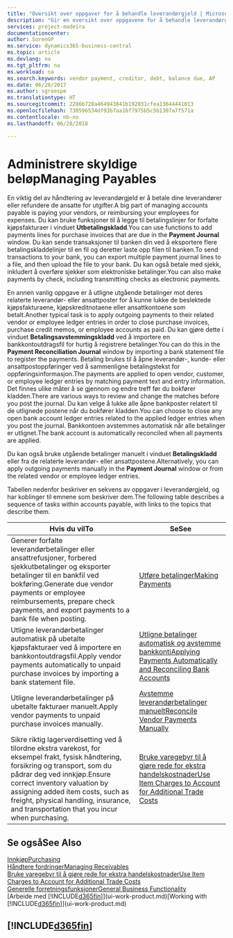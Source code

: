 ```yaml
---
title: "Oversikt over oppgaver for å behandle leverandørgjeld | Microsoft-dokumentasjon"
description: "Gir en oversikt over oppgavene for å behandle leverandørgjeld, for eksempel betale kreditorer eller utligne utgående betalinger mot poster for å lukke fakturaer eller kreditnotaer."
services: project-madeira
documentationcenter: 
author: SorenGP
ms.service: dynamics365-business-central
ms.topic: article
ms.devlang: na
ms.tgt_pltfrm: na
ms.workload: na
ms.search.keywords: vendor payment, creditor, debt, balance due, AP
ms.date: 06/28/2017
ms.author: sgroespe
ms.translationtype: HT
ms.sourcegitcommit: 2286b728a464943841b192031cfea13644441013
ms.openlocfilehash: 730596534df93b7aa16f7975b5c5b1307a7f571a
ms.contentlocale: nb-no
ms.lasthandoff: 06/28/2018

---
```

# <a name="managing-payables"></a><span data-ttu-id="4fdf2-103">Administrere skyldige beløp</span><span class="sxs-lookup"><span data-stu-id="4fdf2-103">Managing Payables</span></span>
<span data-ttu-id="4fdf2-104">En viktig del av håndtering av leverandørgjeld er å betale dine leverandører eller refundere de ansatte for utgifter.</span><span class="sxs-lookup"><span data-stu-id="4fdf2-104">A big part of managing accounts payable is paying your vendors, or reimbursing your employees for expenses.</span></span> <span data-ttu-id="4fdf2-105">Du kan bruke funksjoner til å legge til betalingslinjer for forfalte kjøpsfakturaer i vinduet **Utbetalingskladd**.</span><span class="sxs-lookup"><span data-stu-id="4fdf2-105">You can use functions to add payments lines for purchase invoices that are due in the **Payment Journal** window.</span></span> <span data-ttu-id="4fdf2-106">Du kan sende transaksjoner til banken din ved å eksportere flere betalingskladdelinjer til en fil og deretter laste opp filen til banken.</span><span class="sxs-lookup"><span data-stu-id="4fdf2-106">To send transactions to your bank, you can export multiple payment journal lines to a file, and then upload the file to your bank.</span></span> <span data-ttu-id="4fdf2-107">Du kan også betale med sjekk, inkludert å overføre sjekker som elektroniske betalinger.</span><span class="sxs-lookup"><span data-stu-id="4fdf2-107">You can also make payments by check, including transmitting checks as electronic payments.</span></span>

<span data-ttu-id="4fdf2-108">En annen vanlig oppgave er å utligne utgående betalinger mot deres relaterte leverandør- eller ansattposter for å kunne lukke de beslektede kjøpsfakturaene, kjøpskreditnotaene eller ansattkontoene som betalt.</span><span class="sxs-lookup"><span data-stu-id="4fdf2-108">Another typical task is to apply outgoing payments to their related vendor or employee ledger entries in order to close purchase invoices, purchase credit memos, or employee accounts as paid.</span></span> <span data-ttu-id="4fdf2-109">Du kan gjøre dette i vinduet **Betalingsavstemmingskladd** ved å importere en bankkontoutdragsfil for hurtig å registrere betalinger.</span><span class="sxs-lookup"><span data-stu-id="4fdf2-109">You can do this in the **Payment Reconciliation Journal** window by importing a bank statement file to register the payments.</span></span> <span data-ttu-id="4fdf2-110">Betaling brukes til å åpne leverandør-, kunde- eller ansattpostoppføringer ved å sammenligne betalingstekst for oppføringsinformasjon.</span><span class="sxs-lookup"><span data-stu-id="4fdf2-110">The payments are applied to open vendor, customer, or employee ledger entries by matching payment text and entry information.</span></span> <span data-ttu-id="4fdf2-111">Det finnes ulike måter å se gjennom og endre treff før du bokfører kladden.</span><span class="sxs-lookup"><span data-stu-id="4fdf2-111">There are various ways to review and change the matches before you post the journal.</span></span> <span data-ttu-id="4fdf2-112">Du kan velge å lukke alle åpne bankposter relatert til de utlignede postene når du bokfører kladden.</span><span class="sxs-lookup"><span data-stu-id="4fdf2-112">You can choose to close any open bank account ledger entries related to the applied ledger entries when you post the journal.</span></span> <span data-ttu-id="4fdf2-113">Bankkontoen avstemmes automatisk når alle betalinger er utlignet.</span><span class="sxs-lookup"><span data-stu-id="4fdf2-113">The bank account is automatically reconciled when all payments are applied.</span></span>

<span data-ttu-id="4fdf2-114">Du kan også bruke utgående betalinger manuelt i vinduet **Betalingskladd** eller fra de relaterte leverandør- eller ansattpostene.</span><span class="sxs-lookup"><span data-stu-id="4fdf2-114">Alternatively, you can apply outgoing payments manually in the **Payment Journal** window or from the related vendor or employee ledger entries.</span></span>

<span data-ttu-id="4fdf2-115">Tabellen nedenfor beskriver en sekvens av oppgaver i leverandørgjeld, og har koblinger til emnene som beskriver dem.</span><span class="sxs-lookup"><span data-stu-id="4fdf2-115">The following table describes a sequence of tasks within accounts payable, with links to the topics that describe them.</span></span>

| <span data-ttu-id="4fdf2-116">Hvis du vil</span><span class="sxs-lookup"><span data-stu-id="4fdf2-116">To</span></span> | <span data-ttu-id="4fdf2-117">Se</span><span class="sxs-lookup"><span data-stu-id="4fdf2-117">See</span></span> |
| --- | --- |
| <span data-ttu-id="4fdf2-118">Generer forfalte leverandørbetalinger eller ansattrefusjoner, forbered sjekkutbetalinger og eksporter betalinger til en bankfil ved bokføring.</span><span class="sxs-lookup"><span data-stu-id="4fdf2-118">Generate due vendor payments or employee reimbursements, prepare check payments, and export payments to a bank file when posting.</span></span> |[<span data-ttu-id="4fdf2-119">Utføre betalinger</span><span class="sxs-lookup"><span data-stu-id="4fdf2-119">Making Payments</span></span>](payables-make-payments.md) |
| <span data-ttu-id="4fdf2-120">Utligne leverandørbetalinger automatisk på ubetalte kjøpsfakturaer ved å importere en bankkontoutdragsfil.</span><span class="sxs-lookup"><span data-stu-id="4fdf2-120">Apply vendor payments automatically to unpaid purchase invoices by importing a bank statement file.</span></span> |[<span data-ttu-id="4fdf2-121">Utligne betalinger automatisk og avstemme bankkonti</span><span class="sxs-lookup"><span data-stu-id="4fdf2-121">Applying Payments Automatically and Reconciling Bank Accounts</span></span>](receivables-apply-payments-auto-reconcile-bank-accounts.md) |
| <span data-ttu-id="4fdf2-122">Utligne leverandørbetalinger på ubetalte fakturaer manuelt.</span><span class="sxs-lookup"><span data-stu-id="4fdf2-122">Apply vendor payments to unpaid purchase invoices manually.</span></span> |[<span data-ttu-id="4fdf2-123">Avstemme leverandørbetalinger manuelt</span><span class="sxs-lookup"><span data-stu-id="4fdf2-123">Reconcile Vendor Payments Manually</span></span>](payables-how-apply-purchase-transactions-manually.md) |
|<span data-ttu-id="4fdf2-124">Sikre riktig lagerverdisetting ved å tilordne ekstra varekost, for eksempel frakt, fysisk håndtering, forsikring og transport, som du pådrar deg ved innkjøp.</span><span class="sxs-lookup"><span data-stu-id="4fdf2-124">Ensure correct inventory valuation by assigning added item costs, such as freight, physical handling, insurance, and transportation that you incur when purchasing.</span></span>|[<span data-ttu-id="4fdf2-125">Bruke varegebyr til å gjøre rede for ekstra handelskostnader</span><span class="sxs-lookup"><span data-stu-id="4fdf2-125">Use Item Charges to Account for Additional Trade Costs</span></span>](payables-how-assign-item-charges.md)|

## <a name="see-also"></a><span data-ttu-id="4fdf2-126">Se også</span><span class="sxs-lookup"><span data-stu-id="4fdf2-126">See Also</span></span>
[<span data-ttu-id="4fdf2-127">Innkjøp</span><span class="sxs-lookup"><span data-stu-id="4fdf2-127">Purchasing</span></span>](purchasing-manage-purchasing.md)  
[<span data-ttu-id="4fdf2-128">Håndtere fordringer</span><span class="sxs-lookup"><span data-stu-id="4fdf2-128">Managing Receivables</span></span>](receivables-manage-receivables.md)  
[<span data-ttu-id="4fdf2-129">Bruke varegebyr til å gjøre rede for ekstra handelskostnader</span><span class="sxs-lookup"><span data-stu-id="4fdf2-129">Use Item Charges to Account for Additional Trade Costs</span></span>](payables-how-assign-item-charges.md)  
[<span data-ttu-id="4fdf2-130">Generelle forretningsfunksjoner</span><span class="sxs-lookup"><span data-stu-id="4fdf2-130">General Business Functionality</span></span>](ui-across-business-areas.md)  
<span data-ttu-id="4fdf2-131">[Arbeide med [!INCLUDE[d365fin](includes/d365fin_md.md)]](ui-work-product.md)</span><span class="sxs-lookup"><span data-stu-id="4fdf2-131">[Working with [!INCLUDE[d365fin](includes/d365fin_md.md)]](ui-work-product.md)</span></span>

## [!INCLUDE[d365fin](includes/free_trial_md.md)]  
 

